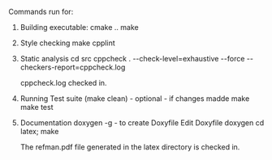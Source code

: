 Commands run for:

1. Building executable: 
    cmake .. 
    make 

2. Style checking
   make cpplint 

3. Static analysis 
   cd src
   cppcheck . --check-level=exhaustive --force --checkers-report=cppcheck.log

    cppcheck.log checked in.

4. Running Test suite
   (make clean) - optional - if changes madde
   make 
   make test

5. Documentation
   doxygen -g - to create Doxyfile
   Edit Doxyfile
   doxygen
   cd latex; make

   The refman.pdf file generated in the latex directory is checked in.
